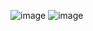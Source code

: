 ![image](https://github.com/karinz112/random-photos/assets/64262016/a9409369-1e75-43ff-a832-066c6f206376)
![image](https://github.com/karinz112/random-photos/assets/64262016/12924c3b-f18b-4073-b16f-1d8af4c9a0b1)
